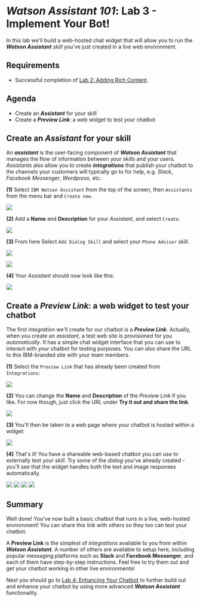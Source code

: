 # _**Watson Assistant 101**_: Lab 3 - Implement Your Bot!
In this lab we'll build a web-hosted chat widget that will allow you to run the _**Watson Assistant**_ _skill_ you've just created in a live web environment.

## Requirements
- Successful completion of [Lab 2: Adding Rich Content](../2-Images).

## Agenda
- Create an _**Assistant**_ for your skill
- Create a _**Preview Link**_: a web widget to test your chatbot

## Create an _**Assistant**_ for your skill
An _**assistant**_ is the user-facing component of _**Watson Assistant**_ that manages the flow of information between your _skills_ and your users. _Assistants_ also allow you to create _**integrations**_ that publish your chatbot to the channels your customers will typically go to for help, e.g. _Slack_, _Facebook Messenger_, _Wordpress_, etc.

**(1)** Select `IBM Watson Assistant` from the top of the screen, then `Assistants` from the menu bar and `Create new`.

![](./images/01-create-assistant.jpg)

**(2)** Add a **Name** and **Description** for your _Assistant_, and select `Create`.

![](./images/02-add-assistant.jpg)

**(3)** From here Select `Add Dialog Skill` and select your `Phone Advisor` skill.

![](./images/03-add-dialog-skill.jpg)

![](./images/04-add-existing-skill.jpg)

**(4)** Your _Assistant_ should now look like this:

![](./images/05-skill-added.jpg)

## Create a _**Preview Link**_: a web widget to test your chatbot
The first _integration_ we'll create for our chatbot is a _**Preview Link**_. Actually, when you create an _assistant_, a test web site is provisioned for you _automatically_. It has a simple chat widget interface that you can use to interact with your chatbot for testing purposes. You can also share the URL to this IBM-branded site with your team members.

**(1)** Select the `Preview Link` that has already been created from `Integrations`:

![](./images/06-select-preview-link.jpg)

**(2)** You can change the **Name** and **Description** of the _Preview Link_ if you like. For now though, just click the URL under **Try it out and share the link**.

![](./images/07-select-preview-url.jpg)

**(3)** You'll then be taken to a web page where your chatbot is hosted within a widget:

![](./images/08-select-preview-init.jpg)

**(4)** That's it! You have a shareable web-based chatbot you can use to externally test your _skill_. Try some of the _dialog_ you've already created - you'll see that the widget handles both the text and image responses automatically.

![](./images/09-preview-test1.jpg)
![](./images/10-preview-test2.jpg)
![](./images/11-preview-test3.jpg)
![](./images/12-preview-test4.jpg)

## Summary
Well done! You've now built a basic chatbot that runs in a live, web-hosted environment! You can share this link with others so they too can test your chatbot.

A **Preview Link** is the simplest of _integrations_ available to you from within _**Watson Assistant**_. A number of others are available to setup here, including popular messaging platforms such as **Slack** and **Facebook Messenger**, and each of them have step-by-step instructions. Feel free to try them out and get your chatbot working in other live environments!

Next you should go to [Lab 4: Enhancing Your Chatbot](../4-Advanced) to further build out and enhance your chatbot by using more advanced _**Watson Assistant**_ functionality.
